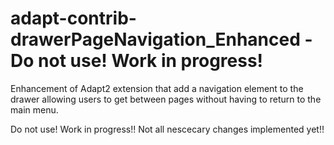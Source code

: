 # adapt-contrib-drawerPageNavigation_Enhanced - Do not use! Work in progress!

Enhancement of Adapt2 extension that add a navigation element to the drawer allowing users to get between pages without having to return to the main menu.

Do not use! Work in progress!! Not all nescecary changes implemented yet!!
